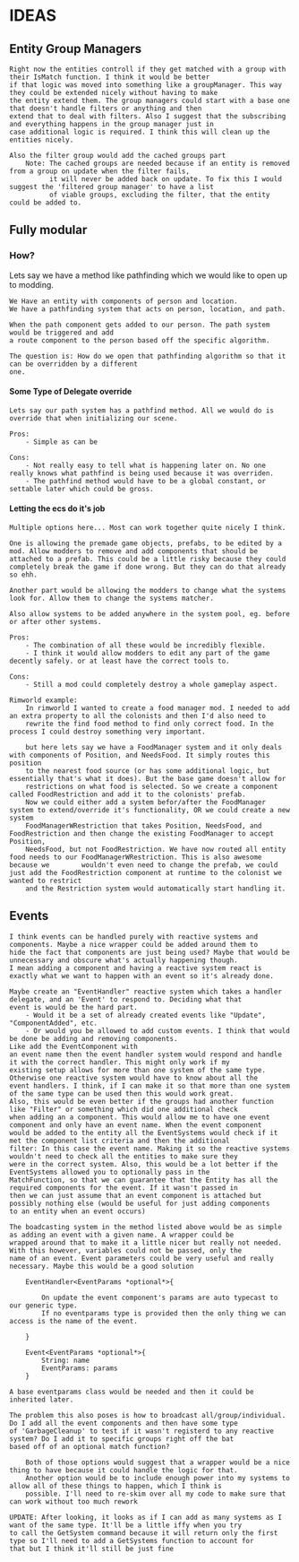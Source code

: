 # IDEAS

## Entity Group Managers

    Right now the entities controll if they get matched with a group with their IsMatch function. I think it would be better
    if that logic was moved into something like a groupManager. This way they could be extended nicely without having to make 
    the entity extend them. The group managers could start with a base one that doesn't handle filters or anything and then
    extend that to deal with filters. Also I suggest that the subscribing and everything happens in the group manager just in
    case additional logic is required. I think this will clean up the entities nicely.

    Also the filter group would add the cached groups part
        Note: The cached groups are needed because if an entity is removed from a group on update when the filter fails,
              it will never be added back on update. To fix this I would suggest the 'filtered group manager' to have a list
              of viable groups, excluding the filter, that the entity could be added to.


## Fully modular

### How?

Lets say we have a method like pathfinding which we would like to open up to modding. 

    We Have an entity with components of person and location.
    We have a pathfinding system that acts on person, location, and path.

    When the path component gets added to our person. The path system would be triggered and add
    a route component to the person based off the specific algorithm.

    The question is: How do we open that pathfinding algorithm so that it can be overridden by a different
    one.

#### Some Type of Delegate override

    Lets say our path system has a pathfind method. All we would do is override that when initializing our scene.

    Pros:
        - Simple as can be

    Cons:
        - Not really easy to tell what is happening later on. No one really knows what pathfind is being used because it was overriden.
        - The pathfind method would have to be a global constant, or settable later which could be gross.

#### Letting the ecs do it's job

    Multiple options here... Most can work together quite nicely I think.

    One is allowing the premade game objects, prefabs, to be edited by a mod. Allow modders to remove and add components that should be attached to a prefab. This could be a little risky because they could completely break the game if done wrong. But they can do that already so ehh. 

    Another part would be allowing the modders to change what the systems look for. Allow them to change the systems matcher.

    Also allow systems to be added anywhere in the system pool, eg. before or after other systems.

    Pros:
        - The combination of all these would be incredibly flexible.
        - I think it would allow modders to edit any part of the game decently safely. or at least have the correct tools to.

    Cons:
        - Still a mod could completely destroy a whole gameplay aspect. 

    Rimworld example:
        In rimworld I wanted to create a food manager mod. I needed to add an extra property to all the colonists and then I'd also need to 
        rewrite the find food method to find only correct food. In the process I could destroy something very important.

        but here lets say we have a FoodManager system and it only deals with components of Position, and NeedsFood. It simply routes this position
        to the nearest food source (or has some additional logic, but essentially that's what it does). But the base game doesn't allow for
        restrictions on what food is selected. So we create a component called FoodRestriction and add it to the colonists' prefab.
        Now we could either add a system befor/after the FoodManager system to extend/override it's functionality, OR we could create a new system 
        FoodManagerWRestriction that takes Position, NeedsFood, and FoodRestriction and then change the existing FoodManager to accept Position, 
        NeedsFood, but not FoodRestriction. We have now routed all entity food needs to our FoodManagerWRestriction. This is also awesome because we        wouldn't even need to change the prefab, we could just add the FoodRestriction component at runtime to the colonist we wanted to restrict 
        and the Restriction system would automatically start handling it.


## Events

    I think events can be handled purely with reactive systems and components. Maybe a nice wrapper could be added around them to 
    hide the fact that components are just being used? Maybe that would be unnecessary and obscure what's actually happening though.
    I mean adding a component and having a reactive system react is exactly what we want to happen with an event so it's already done.
    
    Maybe create an "EventHandler" reactive system which takes a handler delegate, and an 'Event' to respond to. Deciding what that
    event is would be the hard part. 
        - Would it be a set of already created events like "Update", "ComponentAdded", etc. 
        - Or would you be allowed to add custom events. I think that would be done be adding and removing components. 
    Like add the EventComponent with
    an event name then the event handler system would respond and handle it with the correct handler. This might only work if my
    existing setup allows for more than one system of the same type. Otherwise one reactive system would have to know about all the
    event handlers. I think, if I can make it so that more than one system of the same type can be used then this would work great.
    Also, this would be even better if the groups had another function like "Filter" or something which did one additional check
    when adding an a component. This would allow me to have one event component and only have an event name. When the event component
    would be added to the entity all the EventSystems would check if it met the component list criteria and then the additional
    filter: In this case the event name. Making it so the reactive systems wouldn't need to check all the entities to make sure they
    were in the correct system. Also, this would be a lot better if the EventSystems allowed you to optionally pass in the 
    MatchFunction, so that we can guarantee that the Entity has all the required components for the event. If it wasn't passed in
    then we can just assume that an event component is attached but possibly nothing else (would be useful for just adding components
    to an entity when an event occurs)

    The boadcasting system in the method listed above would be as simple as adding an event with a given name. A wrapper could be 
    wrapped around that to make it a little nicer but really not needed. With this however, variables could not be passed, only the
    name of an event. Event parameters could be very useful and really necessary. Maybe this would be a good solution

        EventHandler<EventParams *optional*>{
            
            On update the event component's params are auto typecast to our generic type.
            If no eventparams type is provided then the only thing we can access is the name of the event.

        }

        Event<EventParams *optional*>{
            String: name
            EventParams: params
        }

    A base eventparams class would be needed and then it could be inherited later.

    The problem this also poses is how to broadcast all/group/individual. Do I add all the event components and then have some type
    of 'GarbageCleanup' to test if it wasn't registerd to any reactive system? Do I add it to specific groups right off the bat
    based off of an optional match function? 
    
        Both of those options would suggest that a wrapper would be a nice thing to have because it could handle the logic for that.
        Another option would be to include enough power into my systems to allow all of these things to happen, which I think is
        possible. I'll need to re-skim over all my code to make sure that can work without too much rework

    UPDATE: After looking, it looks as if I can add as many systems as I want of the same type. It'll be a little iffy when you try
    to call the GetSystem command because it will return only the first type so I'll need to add a GetSystems function to account for
    that but I think it'll still be just fine

    

